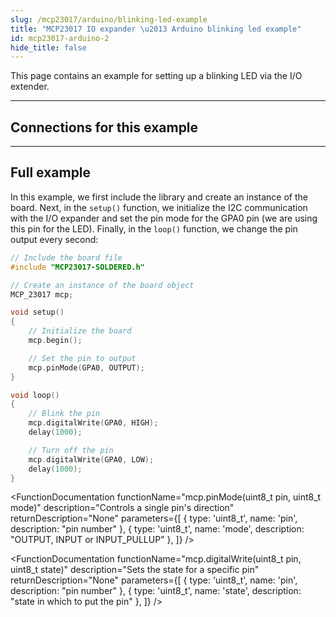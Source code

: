 ```yaml
---
slug: /mcp23017/arduino/blinking-led-example
title: "MCP23017 IO expander \u2013 Arduino blinking led example"
id: mcp23017-arduino-2
hide_title: false
---
```

This page contains an example for setting up a blinking LED via the I/O extender.

---

## Connections for this example

<CenteredImage src="/img/mcp23017/led_connection.png" width="100%" />

---

## Full example

In this example, we first include the library and create an instance of the board. Next, in the `setup()` function, we initialize the I2C communication with the I/O expander and set the pin mode for the GPA0 pin (we are using this pin for the LED). Finally, in the `loop()` function, we change the pin output every second:

```cpp
// Include the board file
#include "MCP23017-SOLDERED.h"

// Create an instance of the board object
MCP_23017 mcp;

void setup()
{
    // Initialize the board
    mcp.begin();

    // Set the pin to output
    mcp.pinMode(GPA0, OUTPUT);
}

void loop()
{
    // Blink the pin
    mcp.digitalWrite(GPA0, HIGH);
    delay(1000);

    // Turn off the pin
    mcp.digitalWrite(GPA0, LOW);
    delay(1000);
}
```

<FunctionDocumentation
  functionName="mcp.begin()"
  description="Initializes the I/O extender via I2C"
  returnDescription="None"
  parameters={[]}
/>

<FunctionDocumentation
  functionName="mcp.pinMode(uint8_t pin, uint8_t mode)"
  description="Controls a single pin's direction"
  returnDescription="None"
  parameters={[
    { type: 'uint8_t', name: 'pin', description: "pin number" },
    { type: 'uint8_t', name: 'mode', description: "OUTPUT, INPUT or INPUT_PULLUP" },
  ]}
/>

<FunctionDocumentation
  functionName="mcp.digitalWrite(uint8_t pin, uint8_t state)"
  description="Sets the state for a specific pin"
  returnDescription="None"
  parameters={[
    { type: 'uint8_t', name: 'pin', description: "pin number" },
    { type: 'uint8_t', name: 'state', description: "state in which to put the pin" },
  ]}
/>